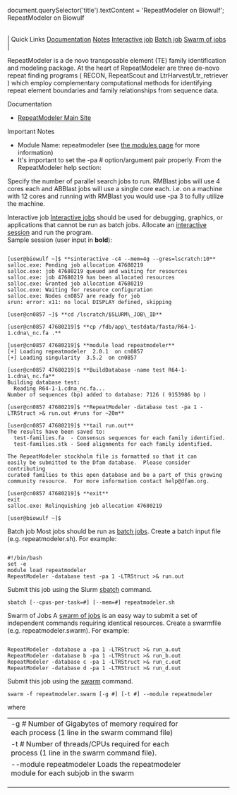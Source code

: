 

document.querySelector('title').textContent = 'RepeatModeler on Biowulf';
RepeatModeler on Biowulf


|  |
| --- |
| 
Quick Links
[Documentation](#doc)
[Notes](#notes)
[Interactive job](#int) 
[Batch job](#sbatch) 
[Swarm of jobs](#swarm) 
 |



RepeatModeler is a de novo transposable element (TE) family identification and modeling package. At the heart of RepeatModeler are three de-novo repeat finding programs ( RECON, RepeatScout and LtrHarvest/Ltr\_retriever ) which employ complementary computational methods for identifying repeat element boundaries and family relationships from sequence data.



Documentation
* [RepeatModeler Main Site](http://www.repeatmasker.org/RepeatModeler/)


Important Notes
* Module Name: repeatmodeler (see [the modules page](/apps/modules.html) for more information)
 * It's important to set the -pa # option/argument pair properly. From the RepeatModeler help section:
   

Specify the number of parallel search jobs to run. RMBlast jobs will
 use 4 cores each and ABBlast jobs will use a single core each. i.e.
 on a machine with 12 cores and running with RMBlast you would use
 -pa 3 to fully utilize the machine.



Interactive job
[Interactive jobs](/docs/userguide.html#int) should be used for debugging, graphics, or applications that cannot be run as batch jobs.
Allocate an [interactive session](/docs/userguide.html#int) and run the program.   
Sample session (user input in **bold**):



```

[user@biowulf ~]$ **sinteractive -c4 --mem=4g --gres=lscratch:10**
salloc.exe: Pending job allocation 47680219
salloc.exe: job 47680219 queued and waiting for resources
salloc.exe: job 47680219 has been allocated resources
salloc.exe: Granted job allocation 47680219
salloc.exe: Waiting for resource configuration
salloc.exe: Nodes cn0857 are ready for job
srun: error: x11: no local DISPLAY defined, skipping

[user@cn0857 ~]$ **cd /lscratch/$SLURM\_JOB\_ID**

[user@cn0857 47680219]$ **cp /fdb/app\_testdata/fasta/R64-1-1.cdna\_nc.fa .**

[user@cn0857 47680219]$ **module load repeatmodeler**
[+] Loading repeatmodeler  2.0.1  on cn0857
[+] Loading singularity  3.5.2  on cn0857

[user@cn0857 47680219]$ **BuildDatabase -name test R64-1-1.cdna\_nc.fa**
Building database test:
  Reading R64-1-1.cdna_nc.fa...
Number of sequences (bp) added to database: 7126 ( 9153986 bp )

[user@cn0857 47680219]$ **RepeatModeler -database test -pa 1 -LTRStruct >& run.out #runs for ~20m**

[user@cn0857 47680219]$ **tail run.out**
The results have been saved to:
  test-families.fa  - Consensus sequences for each family identified.
  test-families.stk - Seed alignments for each family identified.

The RepeatModeler stockholm file is formatted so that it can
easily be submitted to the Dfam database.  Please consider contributing
curated families to this open database and be a part of this growing
community resource.  For more information contact help@dfam.org.

[user@cn0857 47680219]$ **exit**
exit
salloc.exe: Relinquishing job allocation 47680219

[user@biowulf ~]$

```


Batch job
Most jobs should be run as [batch jobs](/docs/userguide.html#submit).
Create a batch input file (e.g. repeatmodeler.sh). For example:



```

#!/bin/bash
set -e
module load repeatmodeler
RepeatModeler -database test -pa 1 -LTRStruct >& run.out

```

Submit this job using the Slurm [sbatch](/docs/userguide.html) command.



```
sbatch [--cpus-per-task=#] [--mem=#] repeatmodeler.sh
```

Swarm of Jobs 
A [swarm of jobs](/apps/swarm.html) is an easy way to submit a set of independent commands requiring identical resources.
Create a swarmfile (e.g. repeatmodeler.swarm). For example:



```

RepeatModeler -database a -pa 1 -LTRStruct >& run_a.out
RepeatModeler -database b -pa 1 -LTRStruct >& run_b.out
RepeatModeler -database c -pa 1 -LTRStruct >& run_c.out
RepeatModeler -database d -pa 1 -LTRStruct >& run_d.out

```

Submit this job using the [swarm](/apps/swarm.html) command.



```
swarm -f repeatmodeler.swarm [-g #] [-t #] --module repeatmodeler
```

where


|  |  |  |  |  |  |
| --- | --- | --- | --- | --- | --- |
| -g *#*  Number of Gigabytes of memory required for each process (1 line in the swarm command file)
 | -t *#* Number of threads/CPUs required for each process (1 line in the swarm command file).
 | --module repeatmodeler Loads the repeatmodeler module for each subjob in the swarm 
 | |
 | |
 | |








